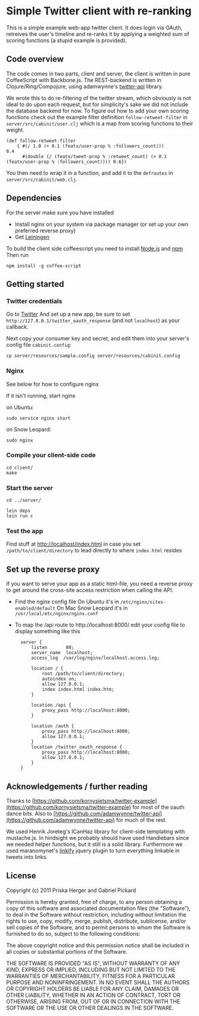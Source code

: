 # Simple Twitter client with re-ranking

This is a simple example web-app twitter client. 
It does login via OAuth, retreives the user's timeline and re-ranks it
by applying a weighted sum of scoring functions (a stupid example is provided).

## Code overview

The code comes in two parts, client and server, the client is
written in pure CoffeeScript with Backbone.js.
The REST-backend is written in Clojure/Ring/Compojure, using adamwynne's
[twitter-api](https://github.com/adamwynne/twitter-api) library.

We wrote this to do re-filtering of the twitter stream, which obviously is not ideal
to do upon each request, but for simplicity's sake we did not include the database backend for now.
To figure out how to add your own scoring functions check out the example filter definition
`follow-retweet-filter` in `server/src/cabinit/user.clj` which is a map from scoring functions
to their weight.

	(def follow-retweet-filter 
		{ #(/ 1.0 (+ 0.1 (featx/user-prop % :followers_count)))                                          0.4
		  #(double (/ (featx/tweet-prop % :retweet_count) (+ 0.1 (featx/user-prop % :followers_count)))) 0.6})


You then need to wrap it in a function, and add it to the `defroutes` in `server/src/cabinit/web.clj`.


## Dependencies

For the server make sure you have installed

* Install nginx on your system via package manager (or set up your own preferred reverse proxy)
* Get [Leiningen](https://github.com/technomancy/leiningen)

To build the client side coffeescript you need to install [Node.js](http://nodejs.org/) and [npm](http://npmjs.org/)
Then run

	npm install -g coffee-script

## Getting started

### Twitter credentials
Go to [Twitter](https://dev.twitter.com/apps/new) And set up a new app, be sure to set
`http://127.0.0.1/twitter_oauth_response` (and not `localhost`) as your callback.

Next copy your consumer key and secret, and edit them into your server's config file `cabinit.config`:

	cp server/resources/sample.config server/resources/cabinit.config

### Nginx
See below for how to configure nginx

If it isn't running, start nginx

on Ubuntu:

	sudo service nginx start

on Snow Leopard:

	sudo nginx


### Compile your client-side code

	cd client/
	make


### Start the server

	cd ../server/
	
    lein deps
	lein run c


### Test the app
Find stuff at [http://localhost/index.html](http://localhost/index.html) in case you set
`/path/to/client/directory` to lead directly to where `index.html` resides

## Set up the reverse proxy
If you want to serve your app as a static html-file, you need a reverse
proxy to get around the cross-site access restriction when calling the
API.

* Find the nginx config file 
  On Ubuntu it's in `/etc/nginx/sites-enabled/default`
  On Mac Snow Leopard it's in `/usr/local/etc/nginx/nginx.conf`
* To map the /api route to http://localhost:8000/ edit your config file to display something like this


		server {
			listen       80;
			server_name  localhost;
			access_log  /var/log/nginx/localhost.access.log;

			location / {
				root /path/to/client/directory;
				autoindex on;
				allow 127.0.0.1;
				index index.html index.htm;
			}
			
			location /api {
				proxy_pass http://localhost:8000;
			}
			
			location /auth {
				proxy_pass http://localhost:8000;
				allow 127.0.0.1;
			}
			location /twitter_oauth_response {
				proxy_pass http://localhost:8000;
				allow 127.0.0.1;
			}
		}


## Acknowledgements / further reading
Thanks to 
[https://github.com/kornysietsma/twitter-example](https://github.com/kornysietsma/twitter-example)
for most of the oauth dance bits.
Also to [https://github.com/adamwynne/twitter-api](https://github.com/adamwynne/twitter-api)
for much of the rest.

We used Henrik Joreteg's ICanHaz library for client-side templating with mustache.js.
In hindsight we probably should have used Handlebars since we needed helper functions,
but it still is a solid library. Furthermore we used maranomynet's [linkify](http://github.com/maranomynet/linkify/)
jquery plugin to turn everything linkable in tweets into links.



## License

Copyright (c) 2011 Priska Herger and Gabriel Pickard

Permission is hereby granted, free of charge, to any person obtaining a copy of this software and associated documentation files (the "Software"), to deal in the Software without restriction, including without limitation the rights to use, copy, modify, merge, publish, distribute, sublicense, and/or sell copies of the Software, and to permit persons to whom the Software is furnished to do so, subject to the following conditions:

The above copyright notice and this permission notice shall be included in all copies or substantial portions of the Software.

THE SOFTWARE IS PROVIDED "AS IS", WITHOUT WARRANTY OF ANY KIND, EXPRESS OR IMPLIED, INCLUDING BUT NOT LIMITED TO THE WARRANTIES OF MERCHANTABILITY, FITNESS FOR A PARTICULAR PURPOSE AND NONINFRINGEMENT. IN NO EVENT SHALL THE AUTHORS OR COPYRIGHT HOLDERS BE LIABLE FOR ANY CLAIM, DAMAGES OR OTHER LIABILITY, WHETHER IN AN ACTION OF CONTRACT, TORT OR OTHERWISE, ARISING FROM, OUT OF OR IN CONNECTION WITH THE SOFTWARE OR THE USE OR OTHER DEALINGS IN THE SOFTWARE.
